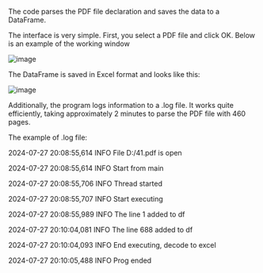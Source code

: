 The code parses the PDF file declaration and saves the data to a DataFrame.

The interface is very simple. First, you select a PDF file and click OK. Below is an example of the working window

![image](https://github.com/user-attachments/assets/38f8c1b5-1c88-45be-b940-099522b793e8)

The DataFrame is saved in Excel format and looks like this:

![image](https://github.com/user-attachments/assets/ca93b6b7-431b-48df-83d9-460ca4b3254e)

Additionally, the program logs information to a .log file. It works quite efficiently, taking approximately 2 minutes to parse the PDF file with 460 pages.

The example of .log file:

2024-07-27 20:08:55,614 INFO File D:/41.pdf is open

2024-07-27 20:08:55,614 INFO Start from main

2024-07-27 20:08:55,706 INFO Thread started

2024-07-27 20:08:55,707 INFO Start executing

2024-07-27 20:08:55,989 INFO The line 1 added to df

2024-07-27 20:10:04,081 INFO The line 688 added to df

2024-07-27 20:10:04,093 INFO End executing, decode to excel

2024-07-27 20:10:05,488 INFO Prog ended
